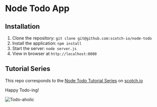 # Node Todo App

## Installation

1. Clone the repository: `git clone git@github.com:scotch-io/node-todo`
2. Install the application: `npm install`
3. Start the server: `node server.js`
4. View in browser at `http://localhost:8080`

## Tutorial Series

This repo corresponds to the [Node Todo Tutorial Series](http://scotch.io/series/node-and-angular-to-do-app) on [scotch.io](http://scotch.io)

Happy Todo-ing!

![Todo-aholic](http://i.imgur.com/ikyqgrn.png)
